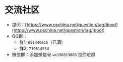 # 交流社区

- 提问：[https://www.oschina.net/question/tag/jboot](https://www.oschina.net/question/tag/jboot)
- QQ群：
    - 群1: `601440615`（已满）
    - 群2: `719614554`
- 微信群：添加微信号 `wx198819880` 拉你进群